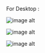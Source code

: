 For Desktop : 

![image alt]([https://github.com/irfanulkabirhira/NavBar-Design-Hira-ALL/blob/b08d81e35488cc610c39bb9b67c051a8583da5fb/For%20Desktop.png](https://github.com/irfanulkabirhira/Footer-Section/blob/ede687f1d952cd8710826c3d418bded0c3470206/footer%20section%201.png))

![image alt]()

![image alt]()
